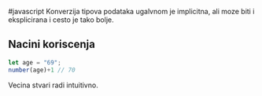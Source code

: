 #javascript 
Konverzija tipova podataka ugalvnom je implicitna, ali moze biti i eksplicirana i cesto je tako bolje.

## Nacini koriscenja
```javascript
let age = "69";
number(age)+1 // 70
```

Vecina stvari radi intuitivno.
